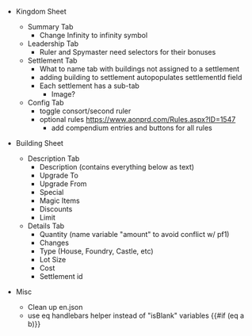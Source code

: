 - Kingdom Sheet
  - Summary Tab
    - Change Infinity to infinity symbol
  - Leadership Tab
    - Ruler and Spymaster need selectors for their bonuses
  - Settlement Tab
    - What to name tab with buildings not assigned to a settlement
    - adding building to settlement autopopulates settlementId field
    - Each settlement has a sub-tab
      - Image?
  - Config Tab
    - toggle consort/second ruler
    - optional rules https://www.aonprd.com/Rules.aspx?ID=1547
      - add compendium entries and buttons for all rules

- Building Sheet
  - Description Tab
    - Description (contains everything below as text)
    - Upgrade To
    - Upgrade From
    - Special
    - Magic Items
    - Discounts
    - Limit
  - Details Tab
    - Quantity (name variable "amount" to avoid conflict w/ pf1)
    - Changes
    - Type (House, Foundry, Castle, etc)
    - Lot Size
    - Cost
    - Settlement id

- Misc
  - Clean up en.json
  - use eq handlebars helper instead of "isBlank" variables {{#if (eq a b)}}
